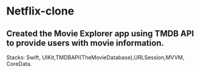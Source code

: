 # Netflix-clone


## Created the Movie Explorer app using TMDB API to provide users with movie information.

Stacks: Swift, UIKit,TMDBAPI(TheMovieDatabase),URLSession,MVVM, CoreData.
